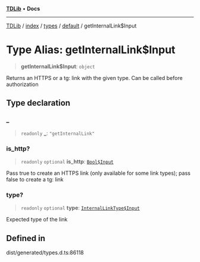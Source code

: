 [**TDLib**](../../../../../../README.md) • **Docs**

***

[TDLib](../../../../../../modules.md) / [index](../../../../../README.md) / [types](../../../README.md) / [default](../README.md) / getInternalLink$Input

# Type Alias: getInternalLink$Input

> **getInternalLink$Input**: `object`

Returns an HTTPS or a tg: link with the given type. Can be called before authorization

## Type declaration

### \_

> `readonly` **\_**: `"getInternalLink"`

### is\_http?

> `readonly` `optional` **is\_http**: [`Bool$Input`](Bool$Input.md)

Pass true to create an HTTPS link (only available for some link types); pass false to create a tg: link

### type?

> `readonly` `optional` **type**: [`InternalLinkType$Input`](InternalLinkType$Input.md)

Expected type of the link

## Defined in

dist/generated/types.d.ts:86118
